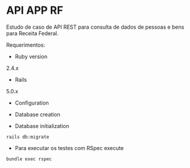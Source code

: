 # API APP RF

Estudo de caso de API REST para consulta de dados de pessoas e bens para Receita Federal.

Requerimentos:

* Ruby version

2.4.x

* Rails

5.0.x

* Configuration

* Database creation

* Database initialization

`rails db:migrate`

* Para executar os testes com RSpec execute

`bundle exec rspec`
